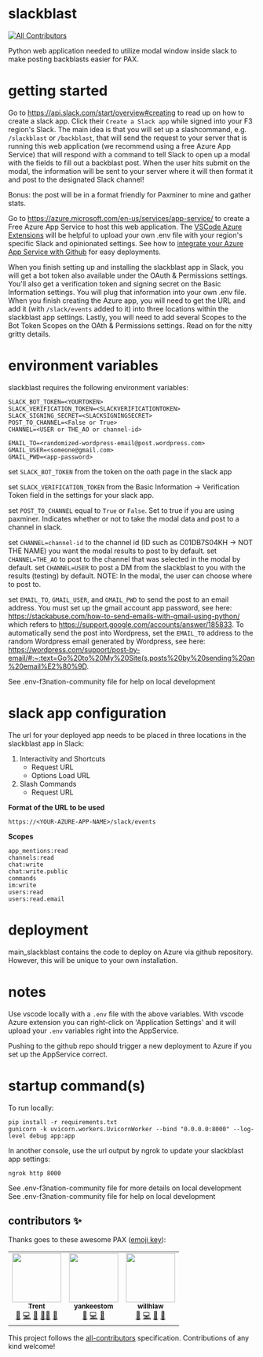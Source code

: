 # slackblast

<!-- ALL-CONTRIBUTORS-BADGE:START - Do not remove or modify this section -->

[![All Contributors](https://img.shields.io/badge/all_contributors-3-orange.svg?style=flat-square)](#contributors-)

<!-- ALL-CONTRIBUTORS-BADGE:END -->

Python web application needed to utilize modal window inside slack to make posting backblasts easier for PAX.

# getting started

Go to https://api.slack.com/start/overview#creating to read up on how to create a slack app. Click their `Create a Slack app` while signed into your F3 region's Slack. The main idea is that you will set up a slashcommand, e.g. `/slackblast` or `/backblast`, that will send the request to your server that is running this web application (we recommend using a free Azure App Service) that will respond with a command to tell Slack to open up a modal with the fields to fill out a backblast post. When the user hits submit on the modal, the information will be sent to your server where it will then format it and post to the designated Slack channel!

Bonus: the post will be in a format friendly for Paxminer to mine and gather stats.

Go to https://azure.microsoft.com/en-us/services/app-service/ to create a Free Azure App Service to host this web application. The [VSCode Azure Extensions](https://code.visualstudio.com/docs/azure/extensions) will be helpful to upload your own .env file with your region's specific Slack and opinionated settings. See how to [integrate your Azure App Service with Github](https://github.com/MicrosoftDocs/azure-docs/blob/master/articles/app-service/deploy-continuous-deployment.md) for easy deployments.

When you finish setting up and installing the slackblast app in Slack, you will get a bot token also available under the OAuth & Permissions settings. You'll also get a verification token and signing secret on the Basic Information settings. You will plug that information into your own .env file. When you finish creating the Azure app, you will need to get the URL and add it (with `/slack/events` added to it) into three locations within the slackblast app settings. Lastly, you will need to add several Scopes to the Bot Token Scopes on the OAth & Permissions settings. Read on for the nitty gritty details.

# environment variables

slackblast requires the following environment variables:

```
SLACK_BOT_TOKEN=<YOURTOKEN>
SLACK_VERIFICATION_TOKEN=<SLACKVERIFICATIONTOKEN>
SLACK_SIGNING_SECRET=<SLACKSIGNINGSECRET>
POST_TO_CHANNEL=<False or True>
CHANNEL=<USER or THE_AO or channel-id>

EMAIL_TO=<randomized-wordpress-email@post.wordpress.com>
GMAIL_USER=<someone@gmail.com>
GMAIL_PWD=<app-password>
```

set `SLACK_BOT_TOKEN` from the token on the oath page in the slack app

set `SLACK_VERIFICATION_TOKEN` from the Basic Information -> Verification Token field in the settings for your slack app.

set `POST_TO_CHANNEL` equal to `True` or `False`. Set to true if you are using paxminer. Indicates whether or not to take the modal data and post to a channel in slack.

set `CHANNEL=channel-id` to the channel id (ID such as C01DB7S04KH -> NOT THE NAME) you want the modal results to post to by default.
set `CHANNEL=THE_AO` to post to the channel that was selected in the modal by default.
set `CHANNEL=USER` to post a DM from the slackblast to you with the results (testing) by default.
NOTE: In the modal, the user can choose where to post to.

set `EMAIL_TO`, `GMAIL_USER`, and `GMAIL_PWD` to send the post to an email address. You must set up the gmail account app password, see here: https://stackabuse.com/how-to-send-emails-with-gmail-using-python/ which refers to https://support.google.com/accounts/answer/185833. To automatically send the post into Wordpress, set the `EMAIL_TO` address to the random Wordpress email generated by Wordpress, see here: https://wordpress.com/support/post-by-email/#:~:text=Go%20to%20My%20Site(s,posts%20by%20sending%20an%20email%E2%80%9D.

See .env-f3nation-community file for help on local development

# slack app configuration

The url for your deployed app needs to be placed in three locations in the slackblast app in Slack:

1. Interactivity and Shortcuts
   - Request URL
   - Options Load URL
2. Slash Commands
   - Request URL

**Format of the URL to be used**

```
https://<YOUR-AZURE-APP-NAME>/slack/events
```

**Scopes**

```
app_mentions:read
channels:read
chat:write
chat:write.public
commands
im:write
users:read
users:read.email
```

# deployment

main_slackblast contains the code to deploy on Azure via github repository. However, this will be unique to your own installation.

# notes

Use vscode locally with a `.env` file with the above variables. With vscode Azure extension you can right-click on 'Application Settings' and it will upload your `.env` variables right into the AppService.

Pushing to the github repo should trigger a new deployment to Azure if you set up the AppService correct.

# startup command(s)

To run locally:

```
pip install -r requirements.txt
gunicorn -k uvicorn.workers.UvicornWorker --bind "0.0.0.0:8000" --log-level debug app:app
```

In another console, use the url output by ngrok to update your slackblast app settings:

```
ngrok http 8000
```

See .env-f3nation-community file for more details on local development
See .env-f3nation-community file for help on local development

## contributors ✨

Thanks goes to these awesome PAX ([emoji key](https://allcontributors.org/docs/en/emoji-key)):

<!-- ALL-CONTRIBUTORS-LIST:START - Do not remove or modify this section -->
<!-- prettier-ignore-start -->
<!-- markdownlint-disable -->
<table>
  <tr>
    <td align="center"><a href="https://github.com/wolfpackt99"><img src="https://avatars.githubusercontent.com/u/2165251?v=4?s=100" width="100px;" alt=""/><br /><sub><b>Trent</b></sub></a><br /><a href="#ideas-wolfpackt99" title="Ideas, Planning, & Feedback">🤔</a> <a href="https://github.com/F3Nation-Community/slackblast/commits?author=wolfpackt99" title="Code">💻</a> <a href="https://github.com/F3Nation-Community/slackblast/commits?author=wolfpackt99" title="Documentation">📖</a> <a href="#mentoring-wolfpackt99" title="Mentoring">🧑‍🏫</a> <a href="https://github.com/F3Nation-Community/slackblast/pulls?q=is%3Apr+reviewed-by%3Awolfpackt99" title="Reviewed Pull Requests">👀</a></td>
    <td align="center"><a href="https://github.com/yankeestom"><img src="https://avatars.githubusercontent.com/u/34582097?v=4?s=100" width="100px;" alt=""/><br /><sub><b>yankeestom</b></sub></a><br /><a href="#ideas-yankeestom" title="Ideas, Planning, & Feedback">🤔</a> <a href="https://github.com/F3Nation-Community/slackblast/commits?author=yankeestom" title="Code">💻</a> <a href="https://github.com/F3Nation-Community/slackblast/pulls?q=is%3Apr+reviewed-by%3Ayankeestom" title="Reviewed Pull Requests">👀</a></td>
    <td align="center"><a href="https://github.com/willhlaw"><img src="https://avatars.githubusercontent.com/u/943510?v=4?s=100" width="100px;" alt=""/><br /><sub><b>willhlaw</b></sub></a><br /><a href="#ideas-willhlaw" title="Ideas, Planning, & Feedback">🤔</a> <a href="https://github.com/F3Nation-Community/slackblast/commits?author=willhlaw" title="Code">💻</a> <a href="https://github.com/F3Nation-Community/slackblast/commits?author=willhlaw" title="Documentation">📖</a> <a href="#projectManagement-willhlaw" title="Project Management">📆</a></td>
  </tr>
</table>

<!-- markdownlint-restore -->
<!-- prettier-ignore-end -->

<!-- ALL-CONTRIBUTORS-LIST:END -->

This project follows the [all-contributors](https://github.com/all-contributors/all-contributors) specification. Contributions of any kind welcome!
